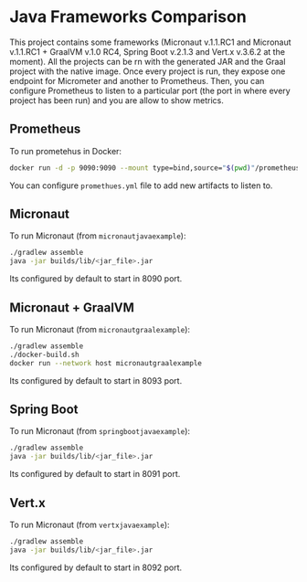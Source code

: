 # Java Frameworks Comparison

This project contains some frameworks (Micronaut v.1.1.RC1 and Micronaut v.1.1.RC1 + GraalVM v.1.0 RC4, Spring Boot v.2.1.3 and Vert.x v.3.6.2 at the moment). 
All the projects can be rn with the generated JAR and the Graal project with the native image. Once every project is run, they expose one endpoint for Micrometer and another to Prometheus. Then, you can configure Prometheus to listen to a particular port (the port in where every project has been run) and you are allow to show metrics. 

## Prometheus

To run prometehus in Docker:

```bash
docker run -d -p 9090:9090 --mount type=bind,source="$(pwd)"/prometheus/prometheus.yml,target=/etc/prometheus/prometheus.yml prom/prometheus --config.file=/etc/prometheus/prometheus.yml
```

You can configure `promethues.yml` file to add new artifacts to listen to.

## Micronaut

To run Micronaut (from `micronautjavaexample`):

```bash
./gradlew assemble
java -jar builds/lib/<jar_file>.jar
```

Its configured by default to start in 8090 port. 

## Micronaut + GraalVM

To run Micronaut (from `micronautgraalexample`):

```bash
./gradlew assemble
./docker-build.sh
docker run --network host micronautgraalexample
```

Its configured by default to start in 8093 port. 

## Spring Boot

To run Micronaut (from `springbootjavaexample`):

```bash
./gradlew assemble
java -jar builds/lib/<jar_file>.jar
```

Its configured by default to start in 8091 port.

## Vert.x

To run Micronaut (from `vertxjavaexample`):

```bash
./gradlew assemble
java -jar builds/lib/<jar_file>.jar
```

Its configured by default to start in 8092 port.